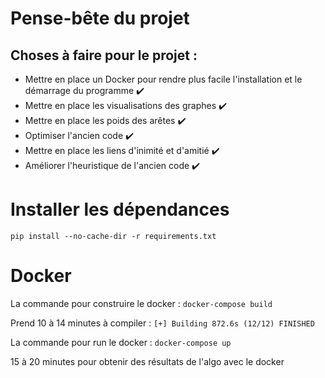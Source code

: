 # Pense-bête du projet

## Choses à faire pour le projet :
- Mettre en place un Docker pour rendre plus facile l'installation et le démarrage du programme ✔️
- Mettre en place les visualisations des graphes ✔️
- Mettre en place les poids des arêtes ✔️
- Optimiser l'ancien code ✔️
- Mettre en place les liens d'inimité et d'amitié ✔️
- Améliorer l'heuristique de l'ancien code ✔️


# Installer les dépendances
`pip install --no-cache-dir -r requirements.txt`


# Docker
La commande pour construire le docker :
`docker-compose build`

Prend 10 à 14 minutes à compiler :
`[+] Building 872.6s (12/12) FINISHED `

La commande pour run le docker :
`docker-compose up`

15 à 20 minutes pour obtenir des résultats de l'algo avec le docker

